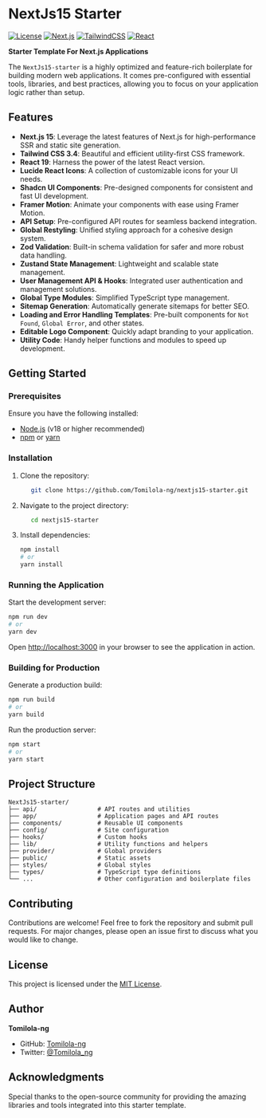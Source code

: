 # NextJs15 Starter

[![License](https://img.shields.io/badge/license-MIT-green.svg)](./LICENSE)
[![Next.js](https://img.shields.io/badge/next.js-15.0-blue)](https://nextjs.org/)
[![TailwindCSS](https://img.shields.io/badge/tailwindcss-3.4-blue)](https://tailwindcss.com/)
[![React](https://img.shields.io/badge/react-19-blue)](https://reactjs.org/)

**Starter Template For Next.js Applications**

The `NextJs15-starter` is a highly optimized and feature-rich boilerplate for building modern web applications. It comes pre-configured with essential tools, libraries, and best practices, allowing you to focus on your application logic rather than setup.

## Features

- **Next.js 15**: Leverage the latest features of Next.js for high-performance SSR and static site generation.
- **Tailwind CSS 3.4**: Beautiful and efficient utility-first CSS framework.
- **React 19**: Harness the power of the latest React version.
- **Lucide React Icons**: A collection of customizable icons for your UI needs.
- **Shadcn UI Components**: Pre-designed components for consistent and fast UI development.
- **Framer Motion**: Animate your components with ease using Framer Motion.
- **API Setup**: Pre-configured API routes for seamless backend integration.
- **Global Restyling**: Unified styling approach for a cohesive design system.
- **Zod Validation**: Built-in schema validation for safer and more robust data handling.
- **Zustand State Management**: Lightweight and scalable state management.
- **User Management API & Hooks**: Integrated user authentication and management solutions.
- **Global Type Modules**: Simplified TypeScript type management.
- **Sitemap Generation**: Automatically generate sitemaps for better SEO.
- **Loading and Error Handling Templates**: Pre-built components for `Not Found`, `Global Error`, and other states.
- **Editable Logo Component**: Quickly adapt branding to your application.
- **Utility Code**: Handy helper functions and modules to speed up development.

## Getting Started

### Prerequisites

Ensure you have the following installed:

- [Node.js](https://nodejs.org/) (v18 or higher recommended)
- [npm](https://www.npmjs.com/) or [yarn](https://yarnpkg.com/)

### Installation

1. Clone the repository:

   ```bash
      git clone https://github.com/Tomilola-ng/nextjs15-starter.git
   ```

2. Navigate to the project directory:

   ```bash
      cd nextjs15-starter
   ```

3. Install dependencies:

   ```bash
   npm install
   # or
   yarn install
   ```

### Running the Application

Start the development server:

```bash
npm run dev
# or
yarn dev
```

Open [http://localhost:3000](http://localhost:3000) in your browser to see the application in action.

### Building for Production

Generate a production build:

```bash
npm run build
# or
yarn build
```

Run the production server:

```bash
npm start
# or
yarn start
```

## Project Structure

```plaintext
NextJs15-starter/
├── api/                 # API routes and utilities
├── app/                 # Application pages and API routes
├── components/          # Reusable UI components
├── config/              # Site configuration
├── hooks/               # Custom hooks
├── lib/                 # Utility functions and helpers
├── provider/            # Global providers
├── public/              # Static assets
├── styles/              # Global styles
├── types/               # TypeScript type definitions
└── ...                  # Other configuration and boilerplate files
```

## Contributing

Contributions are welcome! Feel free to fork the repository and submit pull requests. For major changes, please open an issue first to discuss what you would like to change.

## License

This project is licensed under the [MIT License](./LICENSE).

## Author

**Tomilola-ng**

- GitHub: [Tomilola-ng](https://github.com/Tomilola-ng)
- Twitter: [@Tomilola_ng](https://twitter.com/tomilola_ng)

## Acknowledgments

Special thanks to the open-source community for providing the amazing libraries and tools integrated into this starter template.
